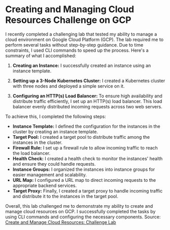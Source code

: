 # Creating and Managing Cloud Resources Challenge on GCP

I recently completed a challenging lab that tested my ability to manage a cloud environment on Google Cloud Platform (GCP). The lab required me to perform several tasks without step-by-step guidance. Due to time constraints, I used CLI commands to speed up the process. Here's a summary of what I accomplished:

1. **Creating an Instance:** I successfully created an instance using an instance template.

2. **Setting up a 3-Node Kubernetes Cluster:** I created a Kubernetes cluster with three nodes and deployed a simple service on it.

3. **Configuring an HTTP(s) Load Balancer:** To ensure high availability and distribute traffic efficiently, I set up an HTTP(s) load balancer. This load balancer evenly distributed incoming requests across two web servers.

To achieve this, I completed the following steps:

- **Instance Template:** I defined the configuration for the instances in the cluster by creating an instance template.
- **Target Pool:** I created a target pool to distribute traffic among the instances in the cluster.
- **Firewall Rule:** I set up a firewall rule to allow incoming traffic to reach the load balancer.
- **Health Check:** I created a health check to monitor the instances' health and ensure they could handle requests.
- **Instance Groups:** I organized the instances into instance groups for easier management and scalability.
- **URL Map:** I configured a URL map to direct incoming requests to the appropriate backend services.
- **Target Proxy:** Finally, I created a target proxy to handle incoming traffic and distribute it to the instances in the target pool.

Overall, this lab challenged me to demonstrate my ability to create and manage cloud resources on GCP. I successfully completed the tasks by using CLI commands and configuring the necessary components.
Source: [Create and Manage Cloud Resources: Challenge Lab](https://www.cloudskillsboost.google/quests/120)
